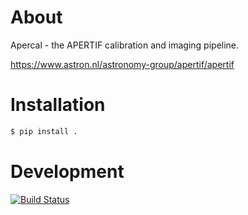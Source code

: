 # About

Apercal - the APERTIF calibration and imaging pipeline.

https://www.astron.nl/astronomy-group/apertif/apertif

# Installation

```bash
$ pip install .
```


# Development
[![Build Status](https://travis-ci.org/apertif/apercal.svg?branch=master)](https://travis-ci.org/apertif/apercal)
